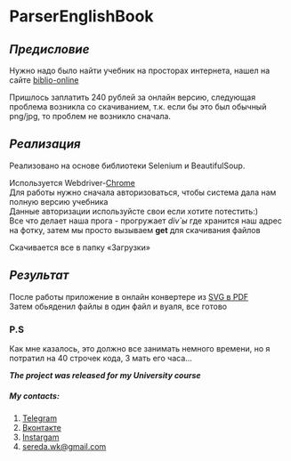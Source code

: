 # ParserEnglishBook

## *Предисловие*

Нужно надо было найти учебник на просторах интернета, нашел на сайте [biblio-online](https://www.biblio-online.ru/viewer/angliyskiy-yazyk-dlya-estestvennonauchnyh-napravleniy-450653#page/1)

Пришлось заплатить 240 рублей за онлайн версию, следующая проблема возникла со скачиванием, т.к. если бы это был обычный png/jpg, то проблем не возникло сначала.
## *Реализация*
Реализовано на основе библиотеки Selenium и BeautifulSoup.

Используется Webdriver-[Chrome](https://chromedriver.storage.googleapis.com/index.html?path=86.0.4240.22/)  
Для работы нужно сначала авторизоваться, чтобы система дала нам полную версию учебника  
Данные авторизации используйсте свои если хотите потестить:)  
Все что делает наша прога - прогружает *div`ы* где хранится наш адрес на фотку, затем мы просто вызываем **get** для скачивания файлов  

Скачивается все в папку «Загрузки»
## *Результат*
После работы приложение в онлайн конвертере из [SVG в PDF](https://tools.pdf24.org/ru/svg-to-pdf)  
Затем обьяденил файлы в один файл и вуаля, все готово

### **P.S**
Как мне казалось, это должно все занимать немного времени, но я потратил на 40 строчек кода, 3 мать его часа...

***The project was released for my University course***

##### My contacts:
1. [Telegram](https://tgmsg.ru/princepepper)
2. [Вконтакте](https://vk.com/princepepper)
3. [Instargam](https://www.instagram.com/prince_pepper_official)
4. <sereda.wk@gmail.com>
